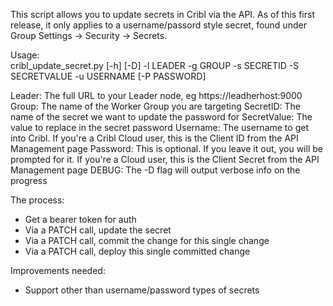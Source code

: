 This script allows you to update secrets in Cribl via the API. As of this first release, it only applies to a username/passord style secret, found under Group Settings -> Security -> Secrets.

Usage:   
    cribl_update_secret.py [-h] [-D] -l LEADER -g GROUP -s SECRETID -S SECRETVALUE -u USERNAME [-P PASSWORD]

Leader: The full URL to your Leader node, eg https://leadherhost:9000
Group: The name of the Worker Group you are targeting
SecretID: The name of the secret we want to update the password for
SecretValue: The value to replace in the secret password
Username: The username to get into Cribl. If you're a Cribl Cloud user, this is the Client ID from the API Management page
Password: This is optional. If you leave it out, you will be prompted for it. If you're a Cloud user, this is the Client Secret from the API Management page
DEBUG: The -D flag will output verbose info on the progress

The process:

* Get a bearer token for auth
* Via a PATCH call, update the secret
* Via a PATCH call, commit the change for this single change
* Via a PATCH call, deploy this single committed change

Improvements needed:

* Support other than username/password types of secrets
